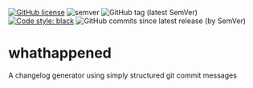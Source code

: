 [![GitHub license](https://img.shields.io/github/license/Rollcloud/whathappened)](https://github.com/Rollcloud/whathappened/blob/main/LICENSE)
![semver](https://img.shields.io/badge/semver-2.0.0-blue)
![GitHub tag (latest SemVer)](https://img.shields.io/github/v/tag/rollcloud/whathappened?sort=semver)
[![Code style: black](https://img.shields.io/badge/code%20style-black-000000.svg)](https://github.com/psf/black)
![GitHub commits since latest release (by SemVer)](https://img.shields.io/github/commits-since/Rollcloud/whathappened/latest/develop?sort=semver)

# whathappened
A changelog generator using simply structured git commit messages
